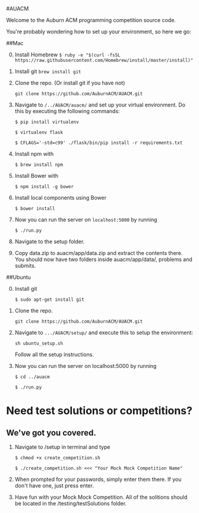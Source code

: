#AUACM

Welcome to the Auburn ACM programming competition source code.

You're probably wondering how to set up your environment, so here we go:

##Mac

0. Install Homebrew 
    ``$ ruby -e "$(curl -fsSL https://raw.githubusercontent.com/Homebrew/install/master/install)" ``

1. Install git
    ``brew install git ``

2. Clone the repo. (Or install git if you have not)

    ``git clone https://github.com/AuburnACM/AUACM.git ``

3. Navigate to ``/../AUACM/auacm/`` and set up your virtual environment.
Do this by executing the following commands: 

    ``$ pip install virtualenv``
  
    ``$ virtualenv flask``
    
    ``$ CFLAGS='-std=c99' ./flask/bin/pip install -r requirements.txt``

4. Install npm with

    ``$ brew install npm``
    
5. Install Bower with

    ``$ npm install -g bower``
    
6. Install local components using Bower

    ``$ bower install`` 

7. Now you can run the server on ``localhost:5000`` by running

    ``$ ./run.py``
    
8. Navigate to the setup folder.

9. Copy data.zip to auacm/app/data.zip and extract the contents
   there. You should now have two folders inside auacm/app/data/,
   problems and submits.

##Ubuntu

0. Install git
    
    ``$ sudo apt-get install git ``

1. Clone the repo.

    ``git clone https://github.com/AuburnACM/AUACM.git ``

2. Navigate to ``.../AUACM/setup/`` and execute this to setup the environment:
    
    ``sh ubuntu_setup.sh``
    
    Follow all the setup instructions.

3. Now you can run the server on localhost:5000 by running
    
    ``$ cd ../auacm``

    ``$ ./run.py``
   
# Need test solutions or competitions?
## We've got you covered.

1. Navigate to /setup in terminal and type

    ``$ chmod +x create_competition.sh``
    
    ``$ ./create_competition.sh <<< "Your Mock Mock Competition Name"``
     
2. When prompted for your passwords, simply enter them there. If you
   don't have one, just press enter.
   
3. Have fun with your Mock Mock Competition. All of the solitions
   should be located in the /testing/testSolutions folder.
